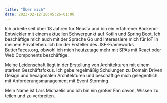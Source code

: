 ```yaml
---
title: "Über mich"
date: 2023-02-12T20:45:26+01:00
---
```


Ich arbeite seit über 18 Jahren für Neusta und bin ein erfahrener Backend-Entwickler mit einem aktuellen Schwerpunkt auf Kotlin und Spring Boot. Ich beschäftige mich auch mit der Sprache Go und interessiere mich für IoT in meinem Privatleben. Ich bin der Ersteller des JSF-Frameworks ButterFaces.org, obwohl ich mich heutzutage mehr mit SPAs mit React oder Web Components beschäftige.

Meine Leidenschaft liegt in der Erstellung von Architekturen mit einem starken Geschäftsfokus. Ich gebe regelmäßig Schulungen zu Domain Driven Design und hexagonalen Architekturen und beschäftige mich gelegentlich mit Anforderungsmanagement mit Event Storming.

Mein Name ist Lars Michaelis und ich bin ein großer Fan davon, Wissen zu teilen und zu verbreiten.